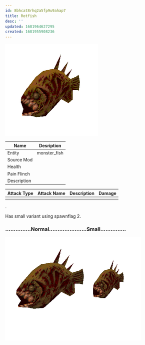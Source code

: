```yaml
---
id: 8bhcat8rhq2a5fp9u9ahap7
title: Rotfish
desc: ''
updated: 1681964627295
created: 1681955908236
---
```

![Monster Picture](assets/img/rotfish.png)

|Name  |Desription|
|------|-------------|
|Entity|monster_fish|
|Source Mod||
|Health||
|Pain Flinch||
|Description||

|Attack Type|Attack Name|Description|Damage|
|-----------|-----------|-----------|------|
||||

.

Has small variant using spawnflag 2.

### ...............Normal......................Small...............
![Monster Picture](assets/img/rotfish_small.png)